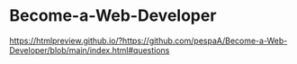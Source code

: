 # Become-a-Web-Developer

https://htmlpreview.github.io/?https://github.com/pespaA/Become-a-Web-Developer/blob/main/index.html#questions

